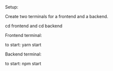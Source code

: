 Setup:

Create two terminals for a frontend and a backend.

cd frontend and cd backend

Frontend terminal:

to start: yarn start

Backend terminal:

to start: npm start
